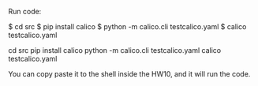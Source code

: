 Run code:

$ cd src
$ pip install calico
$ python -m calico.cli testcalico.yaml
$ calico testcalico.yaml

cd src
pip install calico
python -m calico.cli testcalico.yaml
calico testcalico.yaml

You can copy paste it to the shell inside the HW10, and it will run the code.